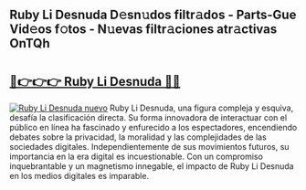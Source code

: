 ## Ruby Li Desnuda D𝚎sn𝚞dos filtr𝚊dos - Parts-Gue Vid𝚎os f𝚘tos - N𝚞evas filtr𝚊ciones atr𝚊ctivas OnTQh

# <h2><a href="http://mb0ef0.tromn.icu/?c=Ruby+Li+Desnuda">🔗👉👉👉 Ruby Li Desnuda 🔗🔗</a></h2>

[![Ruby Li Desnuda nuevo](https://i.imgur.com/pEAQMta.gif)](http://mb0ef0.tromn.icu/?c=Ruby+Li+Desnuda)
Ruby Li Desnuda, una figura compleja y esquiva, desafía la clasificación directa. Su forma innovadora de interactuar con el público en línea ha fascinado y enfurecido a los espectadores, encendiendo debates sobre la privacidad, la moralidad y las complejidades de las sociedades digitales. Independientemente de sus movimientos futuros, su importancia en la era digital es incuestionable. Con un compromiso inquebrantable y un magnetismo innegable, el impacto de Ruby Li Desnuda en los medios digitales es imparable.
